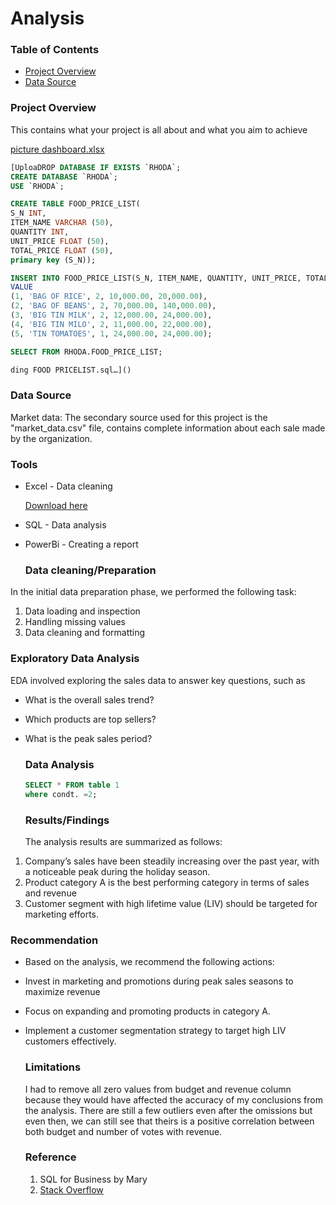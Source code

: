 # Analysis

### Table of Contents
- [Project Overview](#project-overview)
- [Data Source](#data-source)

### Project Overview
This contains what your project is all about and what you aim to achieve


[picture dashboard.xlsx](https://github.com/user-attachments/files/20361526/picture.dashboard.xlsx)


```SQL
[UploaDROP DATABASE IF EXISTS `RHODA`;
CREATE DATABASE `RHODA`;
USE `RHODA`;

CREATE TABLE FOOD_PRICE_LIST(
S_N INT,
ITEM_NAME VARCHAR (50),
QUANTITY INT,
UNIT_PRICE FLOAT (50),
TOTAL_PRICE FLOAT (50),
primary key (S_N));

INSERT INTO FOOD_PRICE_LIST(S_N, ITEM_NAME, QUANTITY, UNIT_PRICE, TOTAL_PRICE)
VALUE
(1, 'BAG OF RICE', 2, 10,000.00, 20,000.00),
(2, 'BAG OF BEANS', 2, 70,000.00, 140,000.00),
(3, 'BIG TIN MILK', 2, 12,000.00, 24,000.00),
(4, 'BIG TIN MILO', 2, 11,000.00, 22,000.00),
(5, 'TIN TOMATOES', 1, 24,000.00, 24,000.00);

SELECT FROM RHODA.FOOD_PRICE_LIST;

ding FOOD PRICELIST.sql…]()
```

### Data Source
Market data: The secondary source used for this project is the "market_data.csv" file, contains complete information about each sale made by the organization.

### Tools
- Excel - Data cleaning
  
  [Download here](Htpps//microsoft.com)
- SQL - Data analysis
- PowerBi - Creating a report

  ### Data cleaning/Preparation
In the initial data preparation phase, we performed the following task:
1. Data loading and inspection
2. Handling missing values
3. Data cleaning and formatting
   
   
### Exploratory Data Analysis
EDA involved exploring the sales data to answer key questions, such as
- What is the overall sales trend?
- Which products are top sellers?
- What is the peak sales period?

  ### Data Analysis
  ```SQL
  SELECT * FROM table 1
  where condt. =2;
  ```

  ### Results/Findings
  The analysis results are summarized as follows:
1.	Company’s sales have been steadily increasing over the past year, with a noticeable peak during the holiday season.
2.	Product category A is the best performing category in terms of sales and revenue
3.	Customer segment with high lifetime value (LIV) should be targeted for marketing efforts. 

### Recommendation
- Based on the analysis, we recommend the following actions:
- Invest in marketing and promotions during peak sales seasons to maximize revenue
- Focus on expanding and promoting products in category A.
- Implement a customer segmentation strategy to target high LIV customers effectively.

  ### Limitations
  I had to remove all zero values from budget and revenue column because they would have affected the accuracy of my conclusions from the analysis. There are still a few outliers even after the omissions but even then, we can still see that theirs is a positive correlation between both budget and number of votes with revenue.

  ### Reference

  1. SQL for Business by Mary
  2. [Stack Overflow](Https//stack.com)

     

